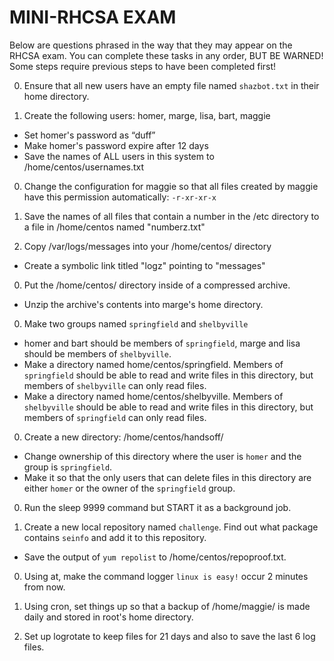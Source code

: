 # MINI-RHCSA EXAM

Below are questions phrased in the way that they may appear on the RHCSA exam. You can complete these tasks in any order, BUT BE WARNED! Some steps require previous steps to have been completed first!

0. Ensure that all new users have an empty file named `shazbot.txt` in their home directory.

0. Create the following users: homer, marge, lisa, bart, maggie
  - Set homer's password as “duff”
  - Make homer's password expire after 12 days
  - Save the names of ALL users in this system to /home/centos/usernames.txt

0. Change the configuration for maggie so that all files created by maggie have this permission automatically: `-r-xr-xr-x`

0. Save the names of all files that contain a number in the /etc directory to a file in /home/centos named "numberz.txt"

0. Copy /var/logs/messages into your /home/centos/ directory
  - Create a symbolic link titled "logz" pointing to "messages"

0. Put the /home/centos/ directory inside of a compressed archive.
  - Unzip the archive's contents into marge's home directory.

0. Make two groups named `springfield` and `shelbyville`
  - homer and bart should be members of `springfield`, marge and lisa should be members of `shelbyville`.
  - Make a directory named home/centos/springfield. Members of `springfield` should be able to read and write files in this directory, but members of `shelbyville` can only read files.
  - Make a directory named home/centos/shelbyville. Members of `shelbyville` should be able to read and write files in this directory, but members of `springfield` can only read files.

0. Create a new directory: /home/centos/handsoff/
  - Change ownership of this directory where the user is `homer` and the group is `springfield`.
  - Make it so that the only users that can delete files in this directory are either `homer` or the owner of the `springfield` group.

0. Run the sleep 9999 command but START it as a background job.

0. Create a new local repository named `challenge`. Find out what package contains `seinfo` and add it to this repository.
  - Save the output of `yum repolist` to /home/centos/repoproof.txt.

0. Using at, make the command logger `linux is easy!` occur 2 minutes from now.

0. Using cron, set things up so that a backup of /home/maggie/ is made daily and stored in root's home directory.

0. Set up logrotate to keep files for 21 days and also to save the last 6 log files.

